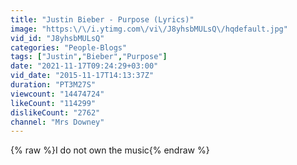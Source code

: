 ```yaml
---
title: "Justin Bieber - Purpose (Lyrics)"
image: "https:\/\/i.ytimg.com\/vi\/J8yhsbMULsQ\/hqdefault.jpg"
vid_id: "J8yhsbMULsQ"
categories: "People-Blogs"
tags: ["Justin","Bieber","Purpose"]
date: "2021-11-17T09:24:29+03:00"
vid_date: "2015-11-17T14:13:37Z"
duration: "PT3M27S"
viewcount: "14474724"
likeCount: "114299"
dislikeCount: "2762"
channel: "Mrs Downey"
---
```

{% raw %}I do not own the music{% endraw %}
